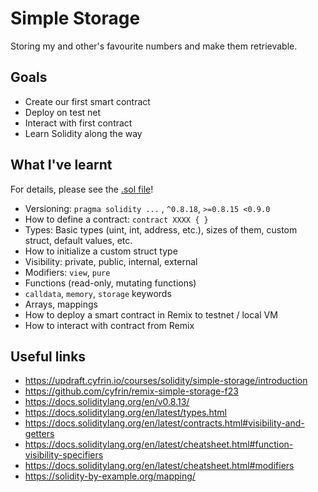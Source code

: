 # Simple Storage

Storing my and other's favourite numbers and make them retrievable.

## Goals

- Create our first smart contract
- Deploy on test net
- Interact with first contract
- Learn Solidity along the way

## What I've learnt

For details, please see the [.sol file](./SimpleStorage.sol)!

- Versioning: `pragma solidity ...` , `^0.8.18`, `>=0.8.15 <0.9.0`
- How to define a contract: `contract XXXX { }`
- Types: Basic types (uint, int, address, etc.), sizes of them, custom struct, default values, etc.
- How to initialize a custom struct type
- Visibility: private, public, internal, external
- Modifiers: `view`, `pure`
- Functions (read-only, mutating functions)
- `calldata`, `memory`, `storage` keywords
- Arrays, mappings
- How to deploy a smart contract in Remix to testnet / local VM
- How to interact with contract from Remix

## Useful links

- https://updraft.cyfrin.io/courses/solidity/simple-storage/introduction
- https://github.com/cyfrin/remix-simple-storage-f23
- https://docs.soliditylang.org/en/v0.8.13/
- https://docs.soliditylang.org/en/latest/types.html
- https://docs.soliditylang.org/en/latest/contracts.html#visibility-and-getters
- https://docs.soliditylang.org/en/latest/cheatsheet.html#function-visibility-specifiers
- https://docs.soliditylang.org/en/latest/cheatsheet.html#modifiers
- https://solidity-by-example.org/mapping/
